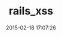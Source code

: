 ---
layout: post
title:  "rails_xss"
repo:   "joloudov/rails_xss"
date:   2015-02-18 17:07:26
gemurl: http://github.com/joloudov/rails_xss
---